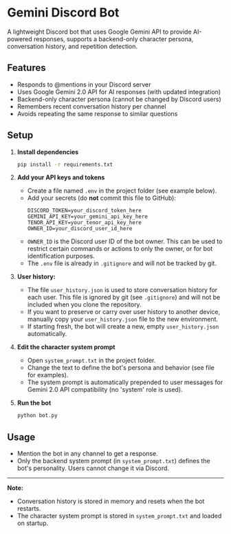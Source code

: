 # Gemini Discord Bot

A lightweight Discord bot that uses Google Gemini API to provide AI-powered responses, supports a backend-only character persona, conversation history, and repetition detection.

## Features
- Responds to @mentions in your Discord server
- Uses Google Gemini 2.0 API for AI responses (with updated integration)
- Backend-only character persona (cannot be changed by Discord users)
- Remembers recent conversation history per channel
- Avoids repeating the same response to similar questions

## Setup
1. **Install dependencies**
   ```bash
   pip install -r requirements.txt
   ```
2. **Add your API keys and tokens**
   - Create a file named `.env` in the project folder (see example below).
   - Add your secrets (do **not** commit this file to GitHub):
     ```env
     DISCORD_TOKEN=your_discord_token_here
     GEMINI_API_KEY=your_gemini_api_key_here
     TENOR_API_KEY=your_tenor_api_key_here
     OWNER_ID=your_discord_user_id_here
     ```
   - `OWNER_ID` is the Discord user ID of the bot owner. This can be used to restrict certain commands or actions to only the owner, or for bot identification purposes.
   - The `.env` file is already in `.gitignore` and will not be tracked by git.
3. **User history:**
   - The file `user_history.json` is used to store conversation history for each user. This file is ignored by git (see `.gitignore`) and will not be included when you clone the repository.
   - If you want to preserve or carry over user history to another device, manually copy your `user_history.json` file to the new environment.
   - If starting fresh, the bot will create a new, empty `user_history.json` automatically.
4. **Edit the character system prompt**
   - Open `system_prompt.txt` in the project folder.
   - Change the text to define the bot's persona and behavior (see file for examples).
   - The system prompt is automatically prepended to user messages for Gemini 2.0 API compatibility (no 'system' role is used).

5. **Run the bot**
   ```bash
   python bot.py
   ```

## Usage
- Mention the bot in any channel to get a response.
- Only the backend system prompt (in `system_prompt.txt`) defines the bot's personality. Users cannot change it via Discord.

---

**Note:**
- Conversation history is stored in memory and resets when the bot restarts.
- The character system prompt is stored in `system_prompt.txt` and loaded on startup.
